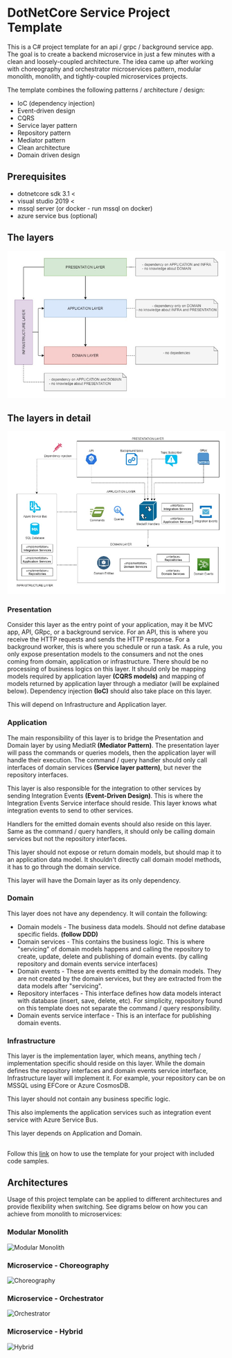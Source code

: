 
# DotNetCore Service Project Template

This is a C# project template for an api / grpc / background service app. The goal is to create a backend microservice in just a few minutes with a clean and loosely-coupled architecture. The idea came up after working with choreography and orchestrator microservices pattern, modular monolith, monolith, and tightly-coupled microservices projects. 

The template combines the following patterns / architecture / design:
* IoC (dependency injection)
* Event-driven design
* CQRS
* Service layer pattern
* Repository pattern
* Mediator pattern
* Clean architecture
* Domain driven design

## Prerequisites
* dotnetcore sdk 3.1 <
* visual studio 2019 <
* mssql server (or docker - run mssql on docker)
* azure service bus (optional)

## The layers
![enter image description here](https://raw.githubusercontent.com/markglibres/dotnetcore-api-template/master/assets/layers.jpg)

## The layers in detail
![enter image description here](https://raw.githubusercontent.com/markglibres/dotnetcore-api-template/master/assets/layers_detailed.jpg)

### Presentation
Consider this layer as the entry point of your application, may it be MVC app, API, GRpc, or a background service. For an API, this is where you receive the HTTP requests and sends the HTTP response. For a background worker, this is where you schedule or run a task. As a rule, you only expose presentation models to the consumers and not the ones coming from domain, application or infrastructure.  There should be no processing of business logics on this layer. It should only be mapping models required by application layer **(CQRS models)** and mapping of models returned by application layer through a mediator (will be explained below). Dependency injection **(IoC)** should also take place on this layer.

This will depend on Infrastructure and Application layer.

### Application
The main responsibility of this layer is to bridge the Presentation and Domain layer by using MediatR **(Mediator Pattern)**. The presentation layer will pass the commands or queries models, then the application layer will handle their execution. The command / query handler should only call interfaces of domain services **(Service layer pattern)**, but never the repository interfaces. 

This layer is also responsible for the integration to other services by sending Integration Events **(Event-Driven Design)**. This is where the Integration Events Service interface should reside. This layer knows what integration events to send to other services. 

Handlers for the emitted domain events should also reside on this layer. Same as the command / query handlers, it should only be calling domain services but not the repository interfaces. 

This layer should not expose or return domain models, but should map it to an application data model. It shouldn't directly call domain model methods, it has to go through the domain service.

This layer will have the Domain layer as its only dependency. 

### Domain
This layer does not have any dependency. It will contain the following:
* Domain models - The business data models. Should not define database specific fields. **(follow DDD)**
* Domain services - This contains the business logic. This is where "servicing" of domain models happens and calling the repository to create, update, delete and publishing of domain events. (by calling repository and domain events service interfaces)
* Domain events - These are events emitted by the domain models. They are not created by the domain services, but they are extracted from the data models after "servicing". 
* Repository interfaces - This interface defines how data models interact with database (insert, save, delete, etc). For simplicity, repository found on this template does not separate the command / query responsibility. 
* Domain events service interface - This is an interface for publishing domain events.

### Infrastructure
This layer is the implementation layer, which means, anything tech / implementation specific should reside on this layer. While the domain defines the repository interfaces and domain events service interface, Infrastructure layer will implement it. For example, your repository can be on MSSQL using EFCore or Azure CosmosDB.

This layer should not contain any business specific logic. 

This also implements the application services such as integration event service with Azure Service Bus. 

This layer depends on Application and Domain. 

##
Follow this [link](https://github.com/markglibres/dotnetcore-service-template/wiki/How-to-install-template) on how to use the template for your project with included code samples. 

## Architectures
Usage of this project template can be applied to different architectures and provide flexibility when switching. See digrams below on how you can achieve from monolith to microservices:

### Modular Monolith
![Modular Monolith](https://github.com/markglibres/dotnetcore-service-template/blob/master/assets/Modular_Monolith.jpg?raw=true)

### Microservice - Choreography
![Choreography](https://github.com/markglibres/dotnetcore-service-template/blob/master/assets/Choreography_Microservice.jpg?raw=true)

### Microservice - Orchestrator
![Orchestrator](https://github.com/markglibres/dotnetcore-service-template/blob/master/assets/Orchestrator_Microservice.jpg?raw=true)

### Microservice - Hybrid
![Hybrid](https://github.com/markglibres/dotnetcore-service-template/blob/master/assets/Hybrid_Microservice.jpg?raw=true)
